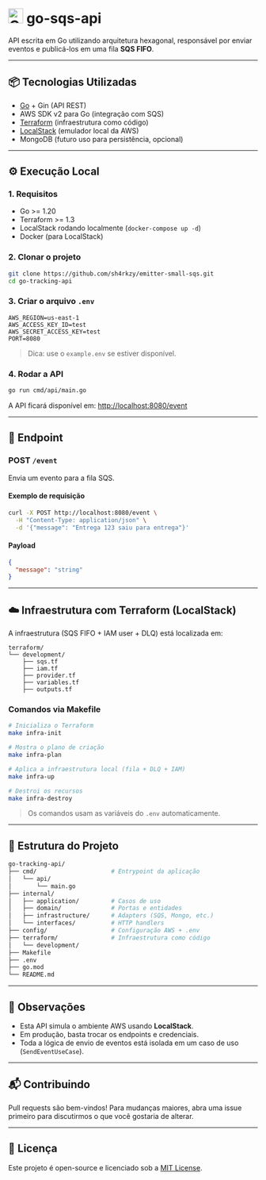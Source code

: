 <h1 align="left">
  <img src="https://upload.wikimedia.org/wikipedia/commons/thumb/2/2d/Go_gopher_favicon.svg/2048px-Go_gopher_favicon.svg.png" alt="Go Gopher" width="30" />
  go-sqs-api
</h1>

API escrita em Go utilizando arquitetura hexagonal, responsável por enviar eventos e publicá-los em uma fila **SQS FIFO**.

---

## 📦 Tecnologias Utilizadas

- [Go](https://golang.org/) + Gin (API REST)
- AWS SDK v2 para Go (integração com SQS)
- [Terraform](https://www.terraform.io/) (infraestrutura como código)
- [LocalStack](https://localstack.cloud/) (emulador local da AWS)
- MongoDB (futuro uso para persistência, opcional)

---

## ⚙️ Execução Local

### 1. Requisitos

- Go >= 1.20
- Terraform >= 1.3
- LocalStack rodando localmente (`docker-compose up -d`)
- Docker (para LocalStack)

### 2. Clonar o projeto

```bash
git clone https://github.com/sh4rkzy/emitter-small-sqs.git
cd go-tracking-api
```

### 3. Criar o arquivo `.env`

```env
AWS_REGION=us-east-1
AWS_ACCESS_KEY_ID=test
AWS_SECRET_ACCESS_KEY=test
PORT=8080
```

> Dica: use o `example.env` se estiver disponível.

### 4. Rodar a API

```bash
go run cmd/api/main.go
```

A API ficará disponível em: [http://localhost:8080/event](http://localhost:8080/event)

---

## 📨 Endpoint

### POST `/event`

Envia um evento para a fila SQS.

#### Exemplo de requisição

```bash
curl -X POST http://localhost:8080/event \
  -H "Content-Type: application/json" \
  -d '{"message": "Entrega 123 saiu para entrega"}'
```

#### Payload

```json
{
  "message": "string"
}
```

---

## ☁️ Infraestrutura com Terraform (LocalStack)

A infraestrutura (SQS FIFO + IAM user + DLQ) está localizada em:

```
terraform/
└── development/
    ├── sqs.tf
    ├── iam.tf
    ├── provider.tf
    ├── variables.tf
    ├── outputs.tf
```

### Comandos via Makefile

```bash
# Inicializa o Terraform
make infra-init

# Mostra o plano de criação
make infra-plan

# Aplica a infraestrutura local (fila + DLQ + IAM)
make infra-up

# Destroi os recursos
make infra-destroy
```

> Os comandos usam as variáveis do `.env` automaticamente.

---

## 🧱 Estrutura do Projeto

```bash
go-tracking-api/
├── cmd/                     # Entrypoint da aplicação
│   └── api/
│       └── main.go
├── internal/
│   ├── application/         # Casos de uso
│   ├── domain/              # Portas e entidades
│   ├── infrastructure/      # Adapters (SQS, Mongo, etc.)
│   └── interfaces/          # HTTP handlers
├── config/                  # Configuração AWS + .env
├── terraform/               # Infraestrutura como código
│   └── development/
├── Makefile
├── .env
├── go.mod
└── README.md
```

---

## 📌 Observações

- Esta API simula o ambiente AWS usando **LocalStack**.
- Em produção, basta trocar os endpoints e credenciais.
- Toda a lógica de envio de eventos está isolada em um caso de uso (`SendEventUseCase`).

---

## 📬 Contribuindo

Pull requests são bem-vindos! Para mudanças maiores, abra uma issue primeiro para discutirmos o que você gostaria de alterar.

---

## 📄 Licença

Este projeto é open-source e licenciado sob a [MIT License](LICENSE).
